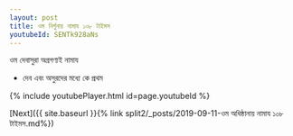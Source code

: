 ```yaml
---
layout: post
title: ওম নির্গুনায় নামায ১০৮ টাইমস
youtubeId: SENTk928aNs
---
```

 
 
 ওম দেবাসুরা অগ্রগণ্যই নামায  
 
 -  দেব এবং অসুরদের মধ্যে কে প্রথম 
 
  
 
  
 
 
 
 
 
 


{% include youtubePlayer.html id=page.youtubeId %}
 
[Next]({{ site.baseurl }}{% link  split2/_posts/2019-09-11-ওম অধিষ্ঠানায় নামায ১০৮ টাইমস.md%})
 
